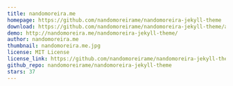 ```yaml
---
title: nandomoreira.me
homepage: https://github.com/nandomoreirame/nandomoreira-jekyll-theme
download: https://github.com/nandomoreirame/nandomoreira-jekyll-theme/archive/master.zip
demo: http://nandomoreira.me/nandomoreira-jekyll-theme/
author: nandomoreira.me
thumbnail: nandomoreira.me.jpg
license: MIT License
license_link: https://github.com/nandomoreirame/nandomoreira-jekyll-theme/blob/master/LICENSE
github_repo: nandomoreirame/nandomoreira-jekyll-theme
stars: 37
---
```

